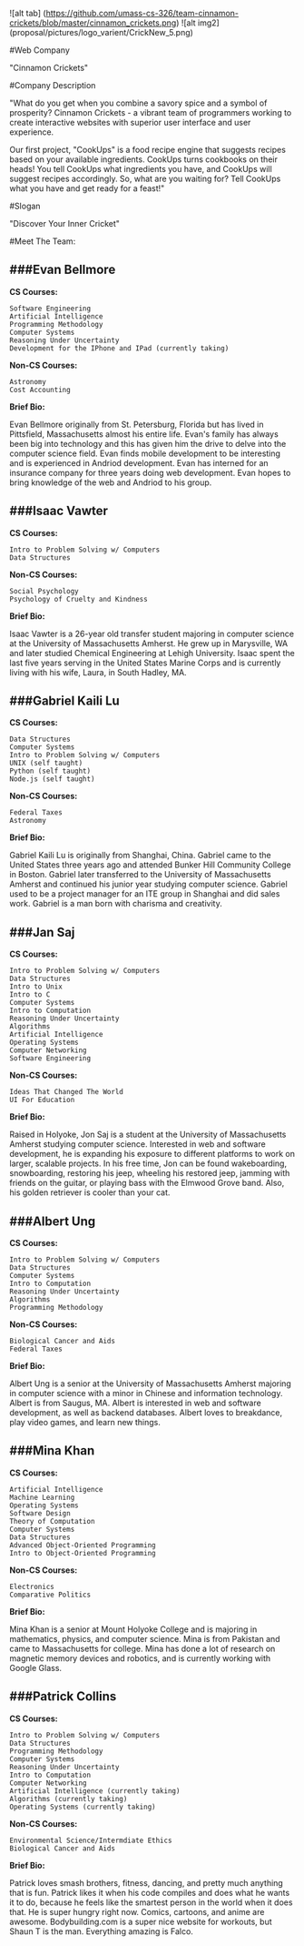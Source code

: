 ![alt tab] (https://github.com/umass-cs-326/team-cinnamon-crickets/blob/master/cinnamon_crickets.png)
![alt img2] (proposal/pictures/logo_varient/CrickNew_5.png)


#Web Company

"Cinnamon Crickets"

#Company Description

"What do you get when you combine a savory spice and a symbol of prosperity? Cinnamon Crickets - a vibrant team of programmers working to create interactive websites with superior user interface and user experience.

Our first project, "CookUps" is a food recipe engine that suggests recipes based on your available ingredients. CookUps turns cookbooks on their heads! You tell CookUps what ingredients you have, and CookUps will suggest recipes accordingly. So, what are you waiting for? Tell CookUps what you have and get ready for a feast!"

#Slogan

"Discover Your Inner Cricket"

#Meet The Team:

###Evan Bellmore
-----

**CS Courses:**
	
	Software Engineering
	Artificial Intelligence
	Programming Methodology
	Computer Systems
	Reasoning Under Uncertainty
	Development for the IPhone and IPad (currently taking)

**Non-CS Courses:**

	Astronomy
	Cost Accounting

**Brief Bio:**

Evan Bellmore originally from St. Petersburg, Florida but has lived in Pittsfield, Massachusetts almost his entire life. Evan's family has always been big into technology and this has given him the drive to delve into the computer science field. Evan finds mobile development to be interesting and is experienced in Andriod development. Evan has interned for an insurance company for three years doing web development. Evan hopes to bring knowledge of the web and Andriod to his group. 

###Isaac Vawter
-----

**CS Courses:**

	Intro to Problem Solving w/ Computers
	Data Structures

**Non-CS Courses:**
	
	Social Psychology
	Psychology of Cruelty and Kindness

**Brief Bio:**

Isaac Vawter is a 26-year old transfer student majoring in computer science at the University of Massachusetts Amherst. He grew up in Marysville, WA and later studied Chemical Engineering at Lehigh University. Isaac spent the last five years serving in the United States Marine Corps and is currently living with his wife, Laura, in South Hadley, MA.


###Gabriel Kaili Lu
-----

**CS Courses:**

	Data Structures
	Computer Systems
	Intro to Problem Solving w/ Computers
	UNIX (self taught)
	Python (self taught)
	Node.js (self taught)

**Non-CS Courses:**

	Federal Taxes
	Astronomy	

**Brief Bio:**

Gabriel Kaili Lu is originally from Shanghai, China. Gabriel came to the United States three years ago and attended Bunker Hill Community College in Boston. Gabriel later transferred to the University of Massachusetts Amherst and continued his junior year studying computer science. Gabriel used to be a project manager for an ITE group in Shanghai and did sales work. Gabriel is a man born with charisma and creativity.


###Jan Saj
-----

**CS Courses:**

	Intro to Problem Solving w/ Computers
	Data Structures
	Intro to Unix
	Intro to C
	Computer Systems
	Intro to Computation
	Reasoning Under Uncertainty
	Algorithms	
	Artificial Intelligence
	Operating Systems
	Computer Networking
	Software Engineering

**Non-CS Courses:**

	Ideas That Changed The World
	UI For Education

**Brief Bio:**

Raised in Holyoke, Jon Saj is a student at the University of Massachusetts Amherst studying computer science. Interested in web and software development, he is expanding his exposure to different platforms to work on larger, scalable projects. In his free time, Jon can be found wakeboarding, snowboarding, restoring his jeep, wheeling his restored jeep, jamming with friends on the guitar, or playing bass with the Elmwood Grove band. Also, his golden retriever is cooler than your cat.


###Albert Ung
-----

**CS Courses:**

	Intro to Problem Solving w/ Computers
	Data Structures
	Computer Systems
	Intro to Computation
	Reasoning Under Uncertainty
	Algorithms
	Programming Methodology

**Non-CS Courses:**

	Biological Cancer and Aids
	Federal Taxes	

**Brief Bio:**

Albert Ung is a senior at the University of Massachusetts Amherst majoring in computer science with a minor in Chinese and information technology. Albert is from Saugus, MA. Albert is interested in web and software development, as well as backend databases. Albert loves to breakdance, play video games, and learn new things.


###Mina Khan
-----

**CS Courses:**

	Artificial Intelligence
	Machine Learning
	Operating Systems
	Software Design
	Theory of Computation
	Computer Systems
	Data Structures
	Advanced Object-Oriented Programming
	Intro to Object-Oriented Programming	

**Non-CS Courses:**

	Electronics
	Comparative Politics

**Brief Bio:**

Mina Khan is a senior at Mount Holyoke College and is majoring in mathematics, physics, and computer science. Mina is from Pakistan and came to Massachusetts for college. Mina has done a lot of research on magnetic memory devices and robotics, and is currently working with Google Glass.


###Patrick Collins
-----

**CS Courses:**

	Intro to Problem Solving w/ Computers
	Data Structures
	Programming Methodology
	Computer Systems
	Reasoning Under Uncertainty
	Intro to Computation
	Computer Networking
	Artificial Intelligence (currently taking)
	Algorithms (currently taking)
	Operating Systems (currently taking)

**Non-CS Courses:**

	Environmental Science/Intermdiate Ethics
	Biological Cancer and Aids

**Brief Bio:**

Patrick loves smash brothers, fitness, dancing, and pretty much anything that is fun. Patrick likes it when his code compiles and does what he wants it to do, because he feels like the smartest person in the world when it does that. He is super hungry right now. Comics, cartoons, and anime are awesome. Bodybuilding.com is a super nice website for workouts, but Shaun T is the man. Everything amazing is Falco.


